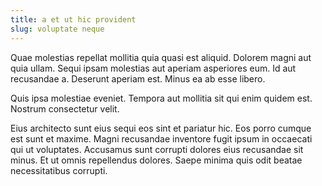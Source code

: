 ```yaml
---
title: a et ut hic provident
slug: voluptate neque
---
```


Quae molestias repellat mollitia quia quasi est aliquid. Dolorem magni aut quia ullam. Sequi ipsam molestias aut aperiam asperiores eum. Id aut recusandae a. Deserunt aperiam est. Minus ea ab esse libero.

Quis ipsa molestiae eveniet. Tempora aut mollitia sit qui enim quidem est. Nostrum consectetur velit.

Eius architecto sunt eius sequi eos sint et pariatur hic. Eos porro cumque est sunt et maxime. Magni recusandae inventore fugit ipsum in occaecati qui ut voluptates. Accusamus sunt corrupti dolores eius recusandae sit minus. Et ut omnis repellendus dolores. Saepe minima quis odit beatae necessitatibus corrupti.
